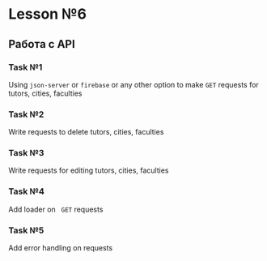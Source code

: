 # Lesson №6

## Работа с API

### Task №1
Using ``` json-server ``` or ``` firebase ``` or any other option to make ```GET``` requests for tutors, cities, faculties

### Task №2

Write requests to delete tutors, cities, faculties

### Task №3

Write requests for editing tutors, cities, faculties

### Task №4
Add loader on ``` GET``` requests

### Task №5

Add error handling on requests
